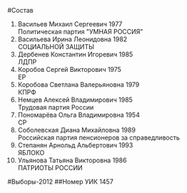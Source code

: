 #Состав
1. Васильев Михаил Сергеевич 1977   
    Политическая партия "УМНАЯ РОССИЯ"
2. Васильева Ирина Леонидовна 1982   
    СОЦИАЛЬНОЙ ЗАЩИТЫ
3. Дербенев Константин Игоревич 1985   
    ЛДПР
4. Коробов Сергей Викторович 1975   
    ЕР
5. Коробова Светлана Валерьяновна 1979   
    КПРФ
6. Немцев Алексей Владимирович 1985   
    Трудовая партия России
7. Пономарёва Ольга Владимировна 1954   
    СР
8. Соболевская Диана Михайловна 1989   
    Российская партия пенсионеров за справедливость
9. Степанян Арнольд Альбертович 1993   
    ЯБЛОКО
10. Ульянова Татьяна Викторовна 1986   
    ПАТРИОТЫ РОССИИ

#Выборы-2012
##Номер УИК
1457